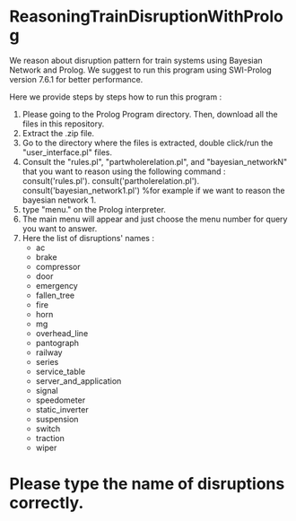 # ReasoningTrainDisruptionWithProlog
We reason about disruption pattern for train systems using Bayesian Network and Prolog.
We suggest to run this program using SWI-Prolog version 7.6.1 for better performance.

Here we provide steps by steps how to run this program :
1. Please going to the Prolog Program directory. Then, download all the files in this repository.
2. Extract the .zip file.
3. Go to the directory where the files is extracted, double click/run the "user_interface.pl" files.
4. Consult the "rules.pl", "partwholerelation.pl", and "bayesian_networkN" that you want to reason using the following command :
	consult('rules.pl').
	consult('partholerelation.pl').
	consult('bayesian_network1.pl') %for example if we want to reason the bayesian network 1.
5. type "menu." on the Prolog interpreter.
6. The main menu will appear and just choose the menu number for query you want to answer.
7. Here the list of disruptions' names :
	- ac
	- brake
	- compressor
	- door
	- emergency
	- fallen_tree
	- fire
	- horn
	- mg
	- overhead_line
	- pantograph	
	- railway
	- series
	- service_table
	- server_and_application
	- signal
	- speedometer
	- static_inverter
	- suspension
	- switch
	- traction
	- wiper
# Please type the name of disruptions correctly.

